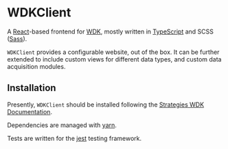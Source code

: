 # WDKClient

A [React](https://reactjs.org/)-based frontend for
[WDK](https://github.com/VeuPathDB/WDK), mostly written in
[TypeScript](https://www.typescriptlang.org/) and SCSS
([Sass](https://sass-lang.com/)).

`WDKClient` provides a configurable website, out of the box. It can be further
extended to include custom views for different data types, and custom data
acquisition modules.


## Installation

Presently, `WDKClient` should be installed following the [Strategies WDK
Documentation](https://docs.google.com/document/u/1/d/1nZayjR-0Hj3YeukjfwoWZ3TzokuuuWvSwnhw_q41oeE/pub).

Dependencies are managed with [yarn](https://yarnpkg.com/).

Tests are written for the [jest](https://jestjs.io/) testing framework.
